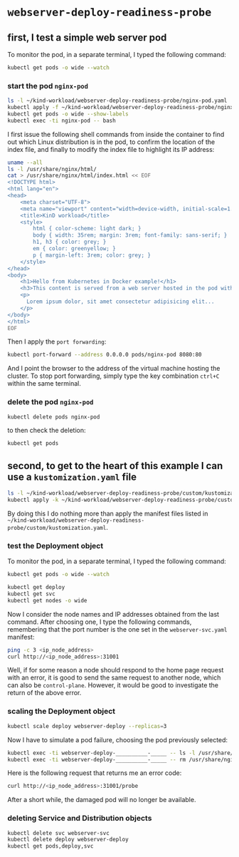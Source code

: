 # `webserver-deploy-readiness-probe`

## first, I test a simple web server pod

To monitor the pod, in a separate terminal, I typed the following command:

```bash
kubectl get pods -o wide --watch
```

### start the pod `nginx-pod`

```bash
ls -l ~/kind-workload/webserver-deploy-readiness-probe/nginx-pod.yaml
kubectl apply -f ~/kind-workload/webserver-deploy-readiness-probe/nginx-pod.yaml
kubectl get pods -o wide --show-labels
kubectl exec -ti nginx-pod -- bash
```

I first issue the following shell commands from inside the container to find out which Linux distribution is in the pod, to confirm the location of the index file, and finally to modify the index file to highlight its IP address:

```bash
uname --all
ls -l /usr/share/nginx/html/
cat > /usr/share/nginx/html/index.html << EOF
<!DOCTYPE html>
<html lang="en">
<head>
    <meta charset="UTF-8">
    <meta name="viewport" content="width=device-width, initial-scale=1.0">
    <title>KinD workload</title>
    <style>
        html { color-scheme: light dark; }
        body { width: 35rem; margin: 3rem; font-family: sans-serif; }
        h1, h3 { color: grey; }
        em { color: greenyellow; }
        p { margin-left: 3rem; color: grey; }
    </style>
</head>
<body>
    <h1>Hello from Kubernetes in Docker example!</h1>
    <h3>This content is served from a web server hosted in the pod with IP address: <em>$(hostname -i)</h3>
    <p>
      Lorem ipsum dolor, sit amet consectetur adipisicing elit...
    </p>
</body>
</html>
EOF
```

Then I apply the `port forwarding`:

```bash
kubectl port-forward --address 0.0.0.0 pods/nginx-pod 8080:80
```

And I point the browser to the address of the virtual machine hosting the cluster.
To stop port forwarding, simply type the key combination `ctrl+C` within the same terminal.

### delete the pod `nginx-pod`

```bash
kubectl delete pods nginx-pod
```

to then check the deletion:

```bash
kubectl get pods
```

## second, to get to the heart of this example I can use a `kustomization.yaml` file

```bash
ls -l ~/kind-workload/webserver-deploy-readiness-probe/custom/kustomization.yaml
kubectl apply -k ~/kind-workload/webserver-deploy-readiness-probe/custom/
```

By doing this I do nothing more than apply the manifest files listed in `~/kind-workload/webserver-deploy-readiness-probe/custom/kustomization.yaml`.

### test the Deployment object

To monitor the pod, in a separate terminal, I typed the following command:

```bash
kubectl get pods -o wide --watch
```

```bash
kubectl get deploy
kubectl get svc
kubectl get nodes -o wide
```

Now I consider the node names and IP addresses obtained from the last command.
After choosing one, I type the following commands, remembering that the port number is the one set in the `webserver-svc.yaml` manifest:

```bash
ping -c 3 <ip_node_address>
curl http://<ip_node_address>:31001
```

Well, if for some reason a node should respond to the home page request with an error, it is good to send the same request to another node, which can also be `control-plane`.
However, it would be good to investigate the return of the above error.

### scaling the Deployment object

```bash
kubectl scale deploy webserver-deploy --replicas=3
```

Now I have to simulate a pod failure, choosing the pod previously selected:

```bash
kubectl exec -ti webserver-deploy-__________-_____ -- ls -l /usr/share/nginx/html/probe
kubectl exec -ti webserver-deploy-__________-_____ -- rm /usr/share/nginx/html/probe
```

Here is the following request that returns me an error code:

```bash
curl http://<ip_node_address>:31001/probe
```

After a short while, the damaged pod will no longer be available.

### deleting Service and Distribution objects

```bash
kubectl delete svc webserver-svc
kubectl delete deploy webserver-deploy
kubectl get pods,deploy,svc
```
